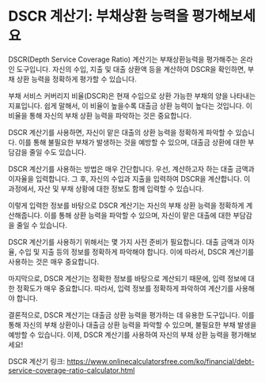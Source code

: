 DSCR 계산기: 부채상환 능력을 평가해보세요
=========================

DSCR(Depth Service Coverage Ratio) 계산기는 부채상환능력을 평가해주는 온라인 도구입니다. 자신의 수입, 지출 및 대출 상환액 등을 계산하여 DSCR을 확인하면, 부채 상환 능력을 정확하게 평가할 수 있습니다.

부채 서비스 커버리지 비율(DSCR)은 현재 수입으로 상환 가능한 부채의 양을 나타내는 지표입니다. 쉽게 말해서, 이 비율이 높을수록 대출금 상환 능력이 높다는 것입니다. 이 비율을 통해 자신의 부채 상환 능력을 파악하는 것은 중요합니다.

DSCR 계산기를 사용하면, 자신이 맡은 대출의 상환 능력을 정확하게 파악할 수 있습니다. 이를 통해 불필요한 부채가 발생하는 것을 예방할 수 있으며, 대출금 상환에 대한 부담감을 줄일 수도 있습니다.

DSCR 계산기를 사용하는 방법은 매우 간단합니다. 우선, 계산하고자 하는 대출 금액과 이자율을 입력합니다. 그 후, 자신의 수입과 지출을 입력하여 DSCR을 계산합니다. 이 과정에서, 자산 및 부채 상황에 대한 정보도 함께 입력할 수 있습니다.

이렇게 입력한 정보를 바탕으로 DSCR 계산기는 자신의 부채 상환 능력을 정확하게 계산해줍니다. 이를 통해 상환 능력을 파악할 수 있으며, 자신이 맡은 대출에 대한 부담감을 줄일 수 있습니다.

DSCR 계산기를 사용하기 위해서는 몇 가지 사전 준비가 필요합니다. 대출 금액과 이자율, 수입 및 지출 등의 정보를 정확하게 파악해야 합니다. 이에 따라서, DSCR 계산기를 사용하는 것은 매우 중요합니다.

마지막으로, DSCR 계산기는 정확한 정보를 바탕으로 계산되기 때문에, 입력 정보에 대한 정확도가 매우 중요합니다. 따라서, 입력 정보를 정확하게 파악하여 계산기를 사용해야 합니다.

결론적으로, DSCR 계산기는 대출금 상환 능력을 평가하는 데 유용한 도구입니다. 이를 통해 자신의 부채 상환이나 대출금 상환 능력을 파악할 수 있으며, 불필요한 부채 발생을 예방할 수 있습니다. 이제, DSCR 계산기를 사용하여 자신의 부채 상환 능력을 평가해보세요!

DSCR 계산기 링크: <https://www.onlinecalculatorsfree.com/ko/financial/debt-service-coverage-ratio-calculator.html>